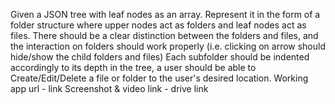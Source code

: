 Given a JSON tree with leaf nodes as an array. Represent it in the form of a folder structure where upper nodes act as folders and leaf nodes act as files.
There should be a clear distinction between the folders and files, and the interaction on folders should work properly (i.e. clicking on arrow should hide/show the child folders and files)
Each subfolder should be indented accordingly to its depth in the tree, a user should be able to Create/Edit/Delete a file or folder to the user's desired location.
Working app url - link
Screenshot & video link - drive link